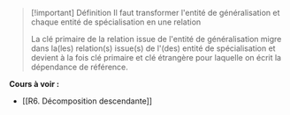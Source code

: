 >[!important] Définition
>Il faut transformer l'entité de généralisation et chaque entité de spécialisation en une relation
>
>La clé primaire de la relation issue de l'entité de généralisation migre dans la(les) relation(s) issue(s) de l'(des) entité de spécialisation et devient à la fois clé primaire et clé étrangère pour laquelle on écrit la dépendance de référence.

**Cours à voir :**
- [[R6. Décomposition descendante]]